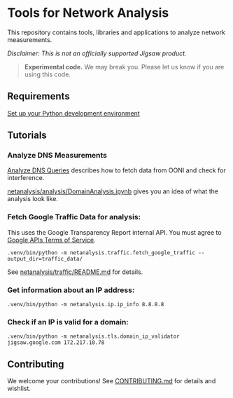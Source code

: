 # Tools for Network Analysis

This repository contains tools, libraries and applications to analyze network measurements.

_Disclaimer: This is not an officially supported Jigsaw product._


> **Experimental code.** We may break you. Please let us know if you are using this code.

## Requirements

[Set up your Python development environment](python_env.md)


## Tutorials

### Analyze DNS Measurements

[Analyze DNS Queries](netanalysis/analysis/analyze_dns.md) describes how to fetch data from OONI and check for interference.

[netanalysis/analysis/DomainAnalysis.ipynb](netanalysis/analysis/DomainAnalysis.ipynb) gives you an idea of what the analysis look like.

### Fetch Google Traffic Data for analysis:

This uses the Google Transparency Report internal API. You must agree to [Google APIs Terms of Service](https://developers.google.com/terms/).

```
.venv/bin/python -m netanalysis.traffic.fetch_google_traffic --output_dir=traffic_data/
```

See [netanalysis/traffic/README.md](netanalysis/traffic/README.md) for details.


### Get information about an IP address:

```
.venv/bin/python -m netanalysis.ip.ip_info 8.8.8.8
```

### Check if an IP is valid for a domain:

```
.venv/bin/python -m netanalysis.tls.domain_ip_validator jigsaw.google.com 172.217.10.78
```

## Contributing

We welcome your contributions! See [CONTRIBUTING.md](CONTRIBUTING.md) for details and wishlist.
